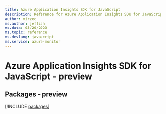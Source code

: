 ```yaml
---
title: Azure Application Insights SDK for JavaScript
description: Reference for Azure Application Insights SDK for JavaScript
author: xirzec
ms.author: jeffish
ms.data: 03/20/2023
ms.topic: reference
ms.devlang: javascript
ms.service: azure-monitor
---
```

# Azure Application Insights SDK for JavaScript - preview
## Packages - preview
[!INCLUDE [packages](application-insights-index.md)]
